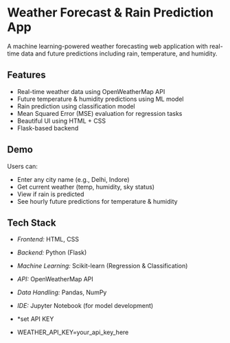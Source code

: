 # Weather Forecast & Rain Prediction App

A machine learning-powered weather forecasting web application with real-time data and future predictions including rain, temperature, and humidity.

## Features

- Real-time weather data using OpenWeatherMap API
- Future temperature & humidity predictions using ML model
- Rain prediction using classification model
- Mean Squared Error (MSE) evaluation for regression tasks
- Beautiful UI using HTML + CSS
- Flask-based backend

## Demo

Users can:
- Enter any city name (e.g., Delhi, Indore)
- Get current weather (temp, humidity, sky status)
- View if rain is predicted
- See hourly future predictions for temperature & humidity

## Tech Stack

- *Frontend:* HTML, CSS
- *Backend:* Python (Flask)
- *Machine Learning:* Scikit-learn (Regression & Classification)
- *API:* OpenWeatherMap API
- *Data Handling:* Pandas, NumPy
- *IDE:* Jupyter Notebook (for model development)

- *set API KEY
- WEATHER_API_KEY=your_api_key_here

  



